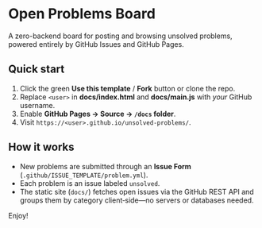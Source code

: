 # Open Problems Board

A zero-backend board for posting and browsing unsolved problems, powered entirely by GitHub Issues and GitHub Pages.

## Quick start

1. Click the green **Use this template** / **Fork** button or clone the repo.
2. Replace `<user>` in **docs/index.html** and **docs/main.js** with *your* GitHub username.
3. Enable **GitHub Pages → Source → `/docs` folder**.
4. Visit `https://<user>.github.io/unsolved-problems/`.

## How it works

* New problems are submitted through an **Issue Form** (`.github/ISSUE_TEMPLATE/problem.yml`).
* Each problem is an issue labeled `unsolved`.
* The static site (`docs/`) fetches open issues via the GitHub REST API and groups them by
  category client‑side—no servers or databases needed.

Enjoy!
